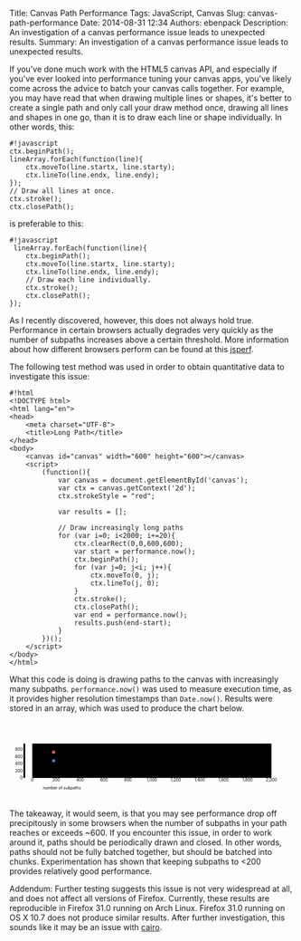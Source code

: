 Title: Canvas Path Performance
Tags: JavaScript, Canvas
Slug: canvas-path-performance
Date: 2014-08-31 12:34
Authors: ebenpack
Description: An investigation of a canvas performance issue leads to unexpected results.
Summary: An investigation of a canvas performance issue leads to unexpected results.

If you've done much work with the HTML5 canvas API, and especially if you've ever looked into performance tuning your canvas apps, you've likely come across the advice to batch your canvas calls together. For example, you may have read that when drawing multiple lines or shapes, it's better to create a single path and only call your draw method once, drawing all lines and shapes in one go, than it is to draw each line or shape individually. In other words, this:

    #!javascript
    ctx.beginPath();
    lineArray.forEach(function(line){
        ctx.moveTo(line.startx, line.starty);
        ctx.lineTo(line.endx, line.endy);
    });
    // Draw all lines at once.
    ctx.stroke();
    ctx.closePath();

is preferable to this:

    #!javascript
     lineArray.forEach(function(line){
        ctx.beginPath();
        ctx.moveTo(line.startx, line.starty);
        ctx.lineTo(line.endx, line.endy);
        // Draw each line individually.
        ctx.stroke();
        ctx.closePath();
    });

As I recently discovered, however, this does not always hold true. Performance in certain browsers actually degrades very quickly as the number of subpaths increases above a certain threshold. More information about how different browsers perform can be found at this [jsperf](http://jsperf.com/canvas-path-performance/2).

The following test method was used in order to obtain quantitative data to investigate this issue:

    #!html
    <!DOCTYPE html>
    <html lang="en">
    <head>
        <meta charset="UTF-8">
        <title>Long Path</title>
    </head>
    <body>
        <canvas id="canvas" width="600" height="600"></canvas>
        <script>
            (function(){
                var canvas = document.getElementById('canvas');
                var ctx = canvas.getContext('2d');
                ctx.strokeStyle = "red";

                var results = [];

                // Draw increasingly long paths
                for (var i=0; i<2000; i+=20){
                    ctx.clearRect(0,0,600,600);
                    var start = performance.now();
                    ctx.beginPath();
                    for (var j=0; j<i; j++){
                        ctx.moveTo(0, j);
                        ctx.lineTo(j, 0);
                    }
                    ctx.stroke();
                    ctx.closePath();
                    var end = performance.now();
                    results.push(end-start);
                }
            })();
        </script>
    </body>
    </html>

What this code is doing is drawing paths to the canvas with increasingly many subpaths. `performance.now()` was used to measure execution time, as it provides higher resolution timestamps than `Date.now()`. Results were stored in an array, which was used to produce the chart below.

<svg viewBox="0,0,1000,280">
    <g transform="translate(80,80)">
        <g class="x axis" transform="translate(0,120)">
            <line class="tick minor" y2="-120" x2="0" transform="translate(42,0)" style="opacity: 1;"></line>
            <line class="tick minor" y2="-120" x2="0" transform="translate(126,0)" style="opacity: 1;"></line>
            <line class="tick minor" y2="-120" x2="0" transform="translate(210,0)" style="opacity: 1;"></line>
            <line class="tick minor" y2="-120" x2="0" transform="translate(294,0)" style="opacity: 1;"></line>
            <line class="tick minor" y2="-120" x2="0" transform="translate(378,0)" style="opacity: 1;"></line>
            <line class="tick minor" y2="-120" x2="0" transform="translate(462.00000000000006,0)" style="opacity: 1;"></line>
            <line class="tick minor" y2="-120" x2="0" transform="translate(546,0)" style="opacity: 1;"></line>
            <line class="tick minor" y2="-120" x2="0" transform="translate(630,0)" style="opacity: 1;"></line>
            <line class="tick minor" y2="-120" x2="0" transform="translate(714,0)" style="opacity: 1;"></line>
            <line class="tick minor" y2="-120" x2="0" transform="translate(798,0)" style="opacity: 1;"></line>
            <g transform="translate(0,0)" style="opacity: 1;">
                <line class="tick" y2="-120" x2="0"></line>
                <text y="3" x="0" dy=".71em" text-anchor="middle">0</text>
            </g>
            <g transform="translate(84,0)" style="opacity: 1;">
                <line class="tick" y2="-120" x2="0"></line>
                <text y="3" x="0" dy=".71em" text-anchor="middle">200</text>
            </g>
            <g transform="translate(168,0)" style="opacity: 1;">
                <line class="tick" y2="-120" x2="0"></line>
                <text y="3" x="0" dy=".71em" text-anchor="middle">400</text>
            </g>
            <g transform="translate(252,0)" style="opacity: 1;">
                <line class="tick" y2="-120" x2="0"></line>
                <text y="3" x="0" dy=".71em" text-anchor="middle">600</text>
            </g>
            <g transform="translate(336,0)" style="opacity: 1;">
                <line class="tick" y2="-120" x2="0"></line>
                <text y="3" x="0" dy=".71em" text-anchor="middle">800</text>
            </g>
            <g transform="translate(420,0)" style="opacity: 1;">
                <line class="tick" y2="-120" x2="0"></line>
                <text y="3" x="0" dy=".71em" text-anchor="middle">1,000</text>
            </g>
            <g transform="translate(504,0)" style="opacity: 1;">
                <line class="tick" y2="-120" x2="0"></line>
                <text y="3" x="0" dy=".71em" text-anchor="middle">1,200</text>
            </g>
            <g transform="translate(588,0)" style="opacity: 1;">
                <line class="tick" y2="-120" x2="0"></line>
                <text y="3" x="0" dy=".71em" text-anchor="middle">1,400</text>
            </g>
            <g transform="translate(672,0)" style="opacity: 1;">
                <line class="tick" y2="-120" x2="0"></line>
                <text y="3" x="0" dy=".71em" text-anchor="middle">1,600</text>
            </g>
            <g transform="translate(756,0)" style="opacity: 1;">
                <line class="tick" y2="-120" x2="0"></line>
                <text y="3" x="0" dy=".71em" text-anchor="middle">1,800</text>
            </g>
            <g transform="translate(840,0)" style="opacity: 1;">
                <line class="tick" y2="-120" x2="0"></line>
                <text y="3" x="0" dy=".71em" text-anchor="middle">2,000</text>
            </g>
            <path class="domain" d="M0,-120V0H840V-120"></path>
        </g>
        <g class="y axis" transform="translate(-25,0)">
            <g transform="translate(0,120)" style="opacity: 1;">
                <line class="tick" x2="-6" y2="0"></line>
                <text x="-9" y="0" dy=".32em" text-anchor="end">0</text>
            </g>
            <g transform="translate(0,95.24057071334579)" style="opacity: 1;">
                <line class="tick" x2="-6" y2="0"></line>
                <text x="-9" y="0" dy=".32em" text-anchor="end">200</text>
            </g>
            <g transform="translate(0,70.4811414266916)" style="opacity: 1;">
                <line class="tick" x2="-6" y2="0"></line>
                <text x="-9" y="0" dy=".32em" text-anchor="end">400</text>
            </g>
            <g transform="translate(0,45.7217121400374)" style="opacity: 1;">
                <line class="tick" x2="-6" y2="0"></line>
                <text x="-9" y="0" dy=".32em" text-anchor="end">600</text>
            </g>
            <g transform="translate(0,20.962282853383186)" style="opacity: 1;">
                <line class="tick" x2="-6" y2="0"></line>
                <text x="-9" y="0" dy=".32em" text-anchor="end">800</text>
            </g>
            <path class="domain" d="M-6,0H0V120H-6"></path>
        </g>
        <text class="y label" text-anchor="end" y="6" dy=".75em" transform="rotate(-90)">execution time</text>
        <text class="y label" text-anchor="end" y="25" dy=".75em" transform="rotate(-90)">(milliseconds)</text>
        <text class="x label" text-anchor="end" x="160" y="160" dx=".75em">number of subpaths</text>
        <rect x="70" y="55" width="10" height="10" style="fill: steelblue;"></rect>
        <rect x="70" y="25" width="10" height="10" style="fill: rgb(223, 94, 98);"></rect>
        <text text-anchor="start" x="90" y="65">Chrome</text>
        <text text-anchor="start" x="90" y="35">Firefox</text>
        <path class="chartline1" d="M0,119.99715266556885L8.4,119.9870012997277L16.8,119.98997243134718L25.2,119.98353497935483L33.6,119.97474538213508L42,119.96347984159884L50.4,119.95085253289156L58.800000000000004,119.93599687524448L67.2,119.9170559117332L75.6,119.9005908915384L84,119.81380909178408L92.4,119.52251440624426L100.8,119.83237866373032L109.2,119.80402911705758L117.60000000000001,119.76874693053983L126,119.738292832566L134.4,119.7139047945691L142.8,119.67664185348825L151.2,119.61981896340477L159.6,119.43065692356936L168,119.56101531875817L176.4,119.34276094957032L184.8,119.45318800419147L193.20000000000002,119.42483845751872L201.6,119.38274742789397L210,119.32716250924355L218.4,119.27479631613893L226.8,119.24335184110872L235.20000000000002,119.18900489344098L243.6,119.14765664694629L252,119.09677601965141L260.4,119.03970553519125L268.8,118.99588134538007L277.2,118.93484935224404L285.6,118.89795780227784L294,118.83630682365047L302.4,118.7975583163095L310.8,118.75744804124787L319.2,118.70842437132778L327.6,118.66398119602526L336,118.62647066056772L344.40000000000003,117.35395979214475L352.8,118.54488834092231L361.2,118.37231511892041L369.6,118.44547923246071L378,118.43557546054588L386.40000000000003,118.40512136257203L394.8,118.38159990444316L403.2,118.3497840382983L411.59999999999997,118.32527220311306L420,118.31895854875941L428.40000000000003,118.3085595880912L436.8,118.28800926158183L445.20000000000005,118.2777340990027L453.6,118.25755516405836L462.00000000000006,118.24430886940937L470.40000000000003,118.23948078041511L478.80000000000007,118.22722486282248L487.2,117.81287581395424L495.59999999999997,118.21360717705883L504,118.21385477143552L512.4,118.21992083186285L520.8,118.2107598426277L529.2,118.2123692051754L537.6,118.2080363053849L546,118.20357960840603L554.4,118.20902668289163L562.8000000000001,118.20741731989354L571.2,118.210017059948L579.6,118.20345581121768L588,118.20543656533043L596.4,118.19119989362507L604.8,117.79133511083886L613.1999999999999,118.1970183596757L621.6,118.19738975079036L630,118.19738975079036L638.4,118.1940472280562L646.8000000000001,118.19491380792424L655.2,118.19305685054947L663.6,118.19144748755137L672,118.18327687582297L680.4000000000001,118.17312550998182L688.8000000000001,118.1783249905411L697.2,118.09253356784315L705.6,118.08894345073232L714,118.05910833824981L722.4,118.16730704438154L730.8,118.08931484184697L739.2,118.09216217627812L747.6,118.06269845536065L756,118.02667348571286L764.4,118.16520249263009L772.8000000000001,118.16185996989593L781.2,118.15938402702982L789.6,118.15220379190741L798,118.15307037267618L806.4,118.15269898066077L814.8,118.1533179666025L823.1999999999999,118.14081445508356L831.6,118.15282277784912"></path>
        <path class="chartline2" d="M0,119.9912308291324L8.4,119.93999391376089L16.8,119.94360581930523L25.2,119.90974680456713L33.6,119.87566829748843L42,119.82725767097L50.4,119.53072611852409L58.800000000000004,119.75350762553386L67.2,119.72090193310626L75.6,119.61835568103258L84,119.55524278160658L92.4,119.50405129978782L100.8,119.51322144961271L109.2,119.43695720792967L117.60000000000001,119.2900369828913L126,119.27491726600596L134.4,119.13142993583818L142.8,119.00078123633557L151.2,118.96507900588423L159.6,118.85537802152959L168,118.76208870108046L176.4,118.64402682884715L184.8,118.53474997351618L193.20000000000002,118.3230038679366L201.6,118.2931461007684L210,118.15872641638828L218.4,118.02142188710482L226.8,117.88072333525474L235.20000000000002,117.73717732523956L243.6,117.2005280847888L252,117.35293759909716L260.4,113.53191762891937L268.8,110.89718666177275L277.2,107.63527545794592L285.6,104.35110008011594L294,101.0171323758162L302.4,97.60070289708865L310.8,94.36911902300646L319.2,90.6793943448271L327.6,87.55608221704398L336,83.95848440410875L344.40000000000003,80.20568223248725L352.8,77.28288236202775L361.2,74.23344556239297L369.6,70.37056569170028L378,67.10857748604835L386.40000000000003,63.670215857264495L394.8,60.44323352311505L403.2,56.307507465220645L411.59999999999997,53.56912510887422L420,47.83764392968311L428.40000000000003,46.02670646541338L436.8,43.49289827456225L445.20000000000005,40.17975473585841L453.6,36.59497661262485L462.00000000000006,32.873368598367264L470.40000000000003,29.00521311227945L478.80000000000007,25.453203722315394L487.2,21.83521949049407L495.59999999999997,19.685698811483718L504,16.636561229551546L512.4,14.742435425402121L520.8,15.10897636870753L529.2,14.755852931523862L537.6,12.933001848866894L546,12.931146872425032L554.4,14.418725571225323L562.8000000000001,13.544054412295864L571.2,11.614251384718287L579.6,12.094303540951373L588,10.586572152277313L596.4,11.398966042519348L604.8,10.661775823806948L613.1999999999999,10.117330953248143L621.6,11.77077925869709L630,9.823872417368008L638.4,7.789974683008694L646.8000000000001,10.0715295991846L655.2,8.72169144321795L663.6,7.964194654778922L672,5.639081960224502L680.4000000000001,8.914967881129385L688.8000000000001,5.657684833622511L697.2,5.7032650859815135L705.6,6.380235544579136L714,4.908095464115149L722.4,4.899469774139476L730.8,3.6037475599813007L739.2,3.914607889343941L747.6,3.4469436183657365L756,4.266697744151614L764.4,3.4666475435839743L772.8000000000001,4.536972788419362L781.2,3.9160970452180948L789.6,2.7566662044977335L798,1.1558531031896564L806.4,1.372214985373617L814.8,1.626467955355011L823.1999999999999,1.313460859676212L831.6,0"></path>
    </g>
</svg>

The takeaway, it would seem, is that you may see performance drop off precipitously in some browsers when the number of subpaths in your path reaches or exceeds ~600. If you encounter this issue, in order to work around it, paths should be periodically drawn and closed. In other words, paths should not be fully batched together, but should be batched into chunks. Experimentation has shown that keeping subpaths to <200 provides relatively good performance.

Addendum: Further testing suggests this issue is not very widespread at all, and does not affect all versions of Firefox. Currently, these results are reproducible in Firefox 31.0 running on Arch Linux. Firefox 31.0 running on OS X 10.7 does not produce similar results. After further investigation, this sounds like it may be an issue with [cairo](https://bugzilla.mozilla.org/show_bug.cgi?id=703281).